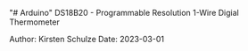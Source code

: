 "# Arduino" 
DS18B20 - Programmable Resolution 1-Wire Digial Thermometer

Author: Kirsten Schulze 
Date: 2023-03-01

